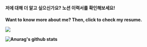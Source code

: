 <h4> 저에 대해 더 알고 싶으신가요? 노션 이력서를 확인해보세요! </h4>
<h4> Want to know more about me? Then, click to check my resume.

<a href="https://www.notion.so/6c5886863bdd4a4da331c3e9ecaea22f"><img src="https://img.shields.io/badge/Click!-B4E2C5"/></a>


![Anurag's github stats](https://github-readme-stats.vercel.app/api?username=perfumelim&theme=vue)
